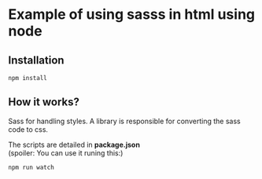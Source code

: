 # Example of using sasss in html using node

## Installation

```
npm install
```

## How it works?

Sass for handling styles. A library is responsible for converting the sass code to css.

The scripts are detailed in **package.json**  
(spoiler: You can use it runing this:)

```
npm run watch
```
